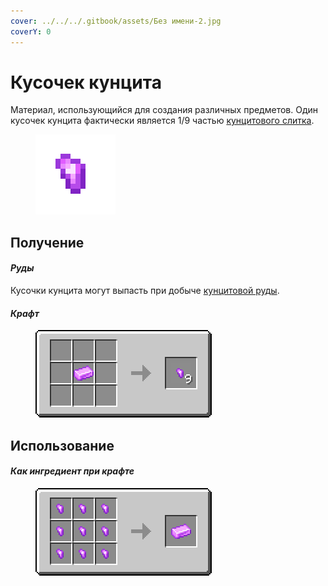 ```yaml
---
cover: ../../../.gitbook/assets/Без имени-2.jpg
coverY: 0
---
```


# Кусочек кунцита

Материал, использующийся для создания различных предметов. Один кусочек кунцита фактически является 1/9 частью [кунцитового слитка](kuncitovyi-slitok.md).

<figure><img src="../../../.gitbook/assets/pink_ore_nugget (1).png" alt=""><figcaption></figcaption></figure>

## Получение

#### _Руды_

Кусочки кунцита могут выпасть при добыче [кунцитовой руды](../../rudy/kuncitovaya-ruda.md).

#### _Крафт_



<figure><img src="../../../.gitbook/assets/pink_ore_nugget_result-multi.png" alt=""><figcaption></figcaption></figure>

## Использование

#### _Как ингредиент при крафте_

<figure><img src="../../../.gitbook/assets/pink_ore_ingot_result-x1.png" alt=""><figcaption></figcaption></figure>
